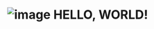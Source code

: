 # ![image](https://media0.giphy.com/media/ZDTbix65Me1YDNLDF3/giphy.gif?cid=ecf05e47dywgp6bo8c0itzrzm4wbg2lvaf2bleljfwurojpy&ep=v1_stickers_search&rid=giphy.gif&ct=ts) HELLO, WORLD!
